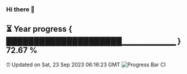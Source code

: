 ### Hi there 👋
⏳ Year progress { █████████████████████▁▁▁▁▁▁▁▁▁ } 72.67 %
---
⏰ Updated on Sat, 23 Sep 2023 06:16:23 GMT
![Progress Bar CI](https://github.com/liununu/liununu/workflows/Progress%20Bar%20CI/badge.svg)
